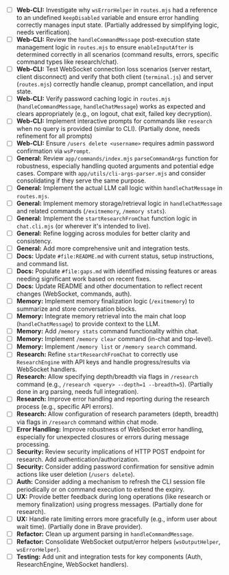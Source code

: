 - [ ] **Web-CLI:** Investigate why `wsErrorHelper` in `routes.mjs` had a reference to an undefined `keepDisabled` variable and ensure error handling correctly manages input state. (Partially addressed by simplifying logic, needs verification).
- [ ] **Web-CLI:** Review the `handleCommandMessage` post-execution state management logic in `routes.mjs` to ensure `enableInputAfter` is determined correctly in all scenarios (command results, errors, specific command types like research/chat).
- [ ] **Web-CLI:** Test WebSocket connection loss scenarios (server restart, client disconnect) and verify that both client (`terminal.js`) and server (`routes.mjs`) correctly handle cleanup, prompt cancellation, and input state.
- [ ] **Web-CLI:** Verify password caching logic in `routes.mjs` (`handleCommandMessage`, `handleChatMessage`) works as expected and clears appropriately (e.g., on logout, chat exit, failed key decryption).
- [ ] **Web-CLI:** Implement interactive prompts for commands like `research` when no query is provided (similar to CLI). (Partially done, needs refinement for all prompts)
- [ ] **Web-CLI:** Ensure `/users delete <username>` requires admin password confirmation via `wsPrompt`.
- [ ] **General:** Review `app/commands/index.mjs` `parseCommandArgs` function for robustness, especially handling quoted arguments and potential edge cases. Compare with `app/utils/cli-args-parser.mjs` and consider consolidating if they serve the same purpose.
- [ ] **General:** Implement the actual LLM call logic within `handleChatMessage` in `routes.mjs`.
- [ ] **General:** Implement memory storage/retrieval logic in `handleChatMessage` and related commands (`/exitmemory`, `/memory stats`).
- [ ] **General:** Implement the `startResearchFromChat` function logic in `chat.cli.mjs` (or wherever it's intended to live).
- [ ] **General:** Refine logging across modules for better clarity and consistency.
- [ ] **General:** Add more comprehensive unit and integration tests.
- [ ] **Docs:** Update `#file:README.md` with current status, setup instructions, and command list.
- [ ] **Docs:** Populate `#file:gaps.md` with identified missing features or areas needing significant work based on recent fixes.
- [ ] **Docs:** Update README and other documentation to reflect recent changes (WebSocket, commands, auth).
- [ ] **Memory:** Implement memory finalization logic (`/exitmemory`) to summarize and store conversation blocks.
- [ ] **Memory:** Integrate memory retrieval into the main chat loop (`handleChatMessage`) to provide context to the LLM.
- [ ] **Memory:** Add `/memory stats` command functionality within chat.
- [ ] **Memory:** Implement `/memory clear` command (in-chat and top-level).
- [ ] **Memory:** Implement `/memory list` or `/memory search` command.
- [ ] **Research:** Refine `startResearchFromChat` to correctly use `ResearchEngine` with API keys and handle progress/results via WebSocket handlers.
- [ ] **Research:** Allow specifying depth/breadth via flags in `/research` command (e.g., `/research <query> --depth=1 --breadth=5`). (Partially done in arg parsing, needs full integration).
- [ ] **Research:** Improve error handling and reporting during the research process (e.g., specific API errors).
- [ ] **Research:** Allow configuration of research parameters (depth, breadth) via flags in `/research` command within chat mode.
- [ ] **Error Handling:** Improve robustness of WebSocket error handling, especially for unexpected closures or errors during message processing.
- [ ] **Security:** Review security implications of HTTP POST endpoint for research. Add authentication/authorization.
- [ ] **Security:** Consider adding password confirmation for sensitive admin actions like user deletion (`/users delete`).
- [ ] **Auth:** Consider adding a mechanism to refresh the CLI session file periodically or on command execution to extend the expiry.
- [ ] **UX:** Provide better feedback during long operations (like research or memory finalization) using progress messages. (Partially done for research).
- [ ] **UX:** Handle rate limiting errors more gracefully (e.g., inform user about wait time). (Partially done in Brave provider).
- [ ] **Refactor:** Clean up argument parsing in `handleCommandMessage`.
- [ ] **Refactor:** Consolidate WebSocket output/error helpers (`wsOutputHelper`, `wsErrorHelper`).
- [ ] **Testing:** Add unit and integration tests for key components (Auth, ResearchEngine, WebSocket handlers).
